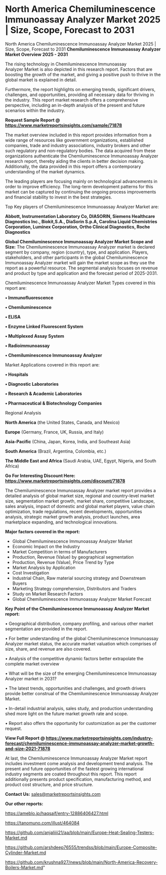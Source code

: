 # North America Chemiluminescence Immunoassay Analyzer Market 2025 | Size, Scope, Forecast to 2031
North America Chemiluminescence Immunoassay Analyzer Market 2025 | Size, Scope, Forecast to 2031
<Strong> Chemiluminescence Immunoassay Analyzer Market Overview 2025 - 2031</strong>

The rising technology in Chemiluminescence Immunoassay Analyzer Market is also depicted in this research report. Factors that are boosting the growth of the market, and giving a positive push to thrive in the global market is explained in detail.

Furthermore, the report highlights on emerging trends, significant drivers, challenges, and opportunities, providing all necessary data for thriving in the industry. This report market research offers a comprehensive perspective, including an in-depth analysis of the present and future scenarios within the industry.

<strong>Request Sample Report @ <a href=https://www.marketreportsinsights.com/sample/71878>https://www.marketreportsinsights.com/sample/71878</a></strong>

The market overview included in this report provides information from a wide range of resources like government organizations, established companies, trade and industry associations, industry brokers and other such regulatory and non-regulatory bodies. The data acquired from these organizations authenticate the Chemiluminescence Immunoassay Analyzer research report, thereby aiding the clients in better decision making. Additionally, the data provided in this report offers a contemporary understanding of the market dynamics.

The leading players are focusing mainly on technological advancements in order to improve efficiency. The long-term development patterns for this market can be captured by continuing the ongoing process improvements and financial stability to invest in the best strategies.

Top Key players of Chemiluminescence Immunoassay Analyzer Market are:

<strong>Abbott, Instrumentation Laboratory Co, DIASORIN, Siemens Healthcare Diagnostics Inc., Biokit,S.A., DiaSorin S.p.A, Carolina Liquid Chemistries Corporation, Luminex Corporation, Ortho Clinical Diagnostics, Roche Diagnostics</strong>

<strong><b>Global Chemiluminescence Immunoassay Analyzer Market Scope and Size:</b></strong>
The Chemiluminescence Immunoassay Analyzer market is declared segment by company, region (country), type, and application. Players, stakeholders, and other participants in the global Chemiluminescence Immunoassay Analyzer market will gain the market scope as they use the report as a powerful resource. The segmental analysis focuses on revenue and product by type and application and the forecast period of 2025-2031.

Chemiluminescence Immunoassay Analyzer Market Types covered in this report are:

<strong>• Immunofluorescence

• Chemiluminescence

• ELISA

• Enzyme Linked Fluorescent System

• Multiplexed Assay System

• Radioimmunoassay

• Chemiluminescence Immunoassay Analyzer</strong>

Market Applications covered in this report are:

<strong>• Hospitals

• Diagnostic Laboratories

• Research & Academic Laboratories

• Pharmaceutical & Biotechnology Companies</strong> 

Regional Analysis

<strong>North America</strong> (the United States, Canada, and Mexico)

<strong>Europe</strong> (Germany, France, UK, Russia, and Italy)

<strong>Asia-Pacific</strong> (China, Japan, Korea, India, and Southeast Asia)

<strong>South America</strong> (Brazil, Argentina, Colombia, etc.)

<strong>The Middle East and Africa</strong> (Saudi Arabia, UAE, Egypt, Nigeria, and South Africa)

<strong>Go For Interesting Discount Here: <a href=https://www.marketreportsinsights.com/discount/71878>https://www.marketreportsinsights.com/discount/71878</a></strong>

The Chemiluminescence Immunoassay Analyzer market report provides a detailed analysis of global market size, regional and country-level market size, segmentation market growth, market share, competitive Landscape, sales analysis, impact of domestic and global market players, value chain optimization, trade regulations, recent developments, opportunities analysis, strategic market growth analysis, product launches, area marketplace expanding, and technological innovations.

<strong><b>Major factors covered in the report:</b></strong>
<ul>
  <li>Global Chemiluminescence Immunoassay Analyzer Market </li>
  <li>Economic Impact on the Industry</li>
  <li>Market Competition in terms of Manufacturers</li>
  <li>Production, Revenue (Value) by geographical segmentation</li>
  <li>Production, Revenue (Value), Price Trend by Type</li>
  <li>Market Analysis by Application</li>
  <li>Cost Investigation</li>
  <li>Industrial Chain, Raw material sourcing strategy and Downstream Buyers</li>
  <li>Marketing Strategy comprehension, Distributors and Traders</li>
  <li>Study on Market Research Factors</li>
  <li>Global Chemiluminescence Immunoassay Analyzer Market Forecast</li>
</ul>

<strong><b>Key Point of the Chemiluminescence Immunoassay Analyzer Market report:</b></strong>

• Geographical distribution, company profiling, and various other market segmentation are provided in the report.

• For better understanding of the global Chemiluminescence Immunoassay Analyzer market status, the accurate market valuation which comprises of size, share, and revenue are also covered.

• Analysis of the competitive dynamic factors better extrapolate the complete market overview

• What will be the size of the emerging Chemiluminescence Immunoassay Analyzer market in 2031?

• The latest trends, opportunities and challenges, and growth drivers provide better construal of the Chemiluminescence Immunoassay Analyzer Market.

• In-detail industrial analysis, sales study, and production understanding shed more light on the future market growth rate and scope.

• Report also offers the opportunity for customization as per the customer request.

<strong><b>View Full Report @ <a href=https://www.marketreportsinsights.com/industry-forecast/chemiluminescence-immunoassay-analyzer-market-growth-and-size-2021-71878>https://www.marketreportsinsights.com/industry-forecast/chemiluminescence-immunoassay-analyzer-market-growth-and-size-2021-71878</a></b></strong>


At last, the Chemiluminescence Immunoassay Analyzer Market report includes investment come analysis and development trend analysis. The present and future opportunities of the fastest growing international industry segments are coated throughout this report. This report additionally presents product specification, manufacturing method, and product cost structure, and price structure.

<strong>Contact Us:</strong>
sales@marketreportsinsights.com

<strong>Our other reports:</strong>

<a href=https://ameblo.jp/haqsaif/entry-12886406427.html>https://ameblo.jp/haqsaif/entry-12886406427.html</a>

<a href=https://tanomuno.com/illust/464084>https://tanomuno.com/illust/464084</a>

<a href=https://github.com/anjaliiii21/aa/blob/main/Europe-Heat-Sealing-Testers-Market.md>https://github.com/anjaliiii21/aa/blob/main/Europe-Heat-Sealing-Testers-Market.md</a>

<a href=https://github.com/arshdeep76555/trendss/blob/main/Europe-Composite-Cylinder-Market.md>https://github.com/arshdeep76555/trendss/blob/main/Europe-Composite-Cylinder-Market.md</a>

<a href=https://github.com/krushna927/news/blob/main/North-America-Recovery-Boilers-Market.md>https://github.com/krushna927/news/blob/main/North-America-Recovery-Boilers-Market.md</a>"
